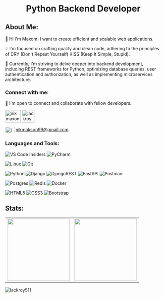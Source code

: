 <h1 align="center">Python Backend Developer</h1>

## About Me:
👋 Hi I'm Maxom. I want to create efficient and scalable web applications.

💡 I'm focused on crafting quality and clean code, adhering to the principles of DRY (Don't Repeat Yourself) KISS (Keep It Simple, Stupid).

🚀 Сurrently, I'm striving to delve deeper into backend development, including REST frameworks for Python, optimizing database queries, user authentication and authorization, as well as implementing microservices architecture.

<h3 align="left">Connect with me:</h3>

💬 I'm open to connect and collaborate with fellow developers.

<p align="left">  
<a href="https://discordapp.com/users/207854226238341121/" target="blank"><img align="center" src="https://raw.githubusercontent.com/rahuldkjain/github-profile-readme-generator/master/src/images/icons/Social/discord.svg" alt="nikmaxon" height="40" width="50" /></a> <a href="https://t.me/NikMaxon" target="blank"><img align="center" src="https://img.icons8.com/?size=512&id=oWiuH0jFiU0R&format=png" alt="lackroy" height="40" width="40" /></a>
</p>

<span><img align="center" src="https://upload.wikimedia.org/wikipedia/commons/thumb/7/7e/Gmail_icon_%282020%29.svg/2560px-Gmail_icon_%282020%29.svg.png" alt="lackroy" height="20" width="30"/></a>  nikmakson99@gmail.com</span>

<h3 align="left">Languages and Tools:</h3>

![VS Code Insiders](https://img.shields.io/badge/VS%20Code%20Insiders-35b393.svg?style=for-the-badge&logo=visual-studio-code&logoColor=white) ![PyCharm](https://img.shields.io/badge/pycharm-143?style=for-the-badge&logo=pycharm&logoColor=black&color=black&labelColor=green) 

![Linux](https://img.shields.io/badge/Linux-FCC624?style=for-the-badge&logo=linux&logoColor=black) 
![Git](https://img.shields.io/badge/git-%23F05033.svg?style=for-the-badge&logo=git&logoColor=white)

![Python](https://img.shields.io/badge/python-3670A0?style=for-the-badge&logo=python&logoColor=ffdd54) 	![Django](https://img.shields.io/badge/django-%23092E20.svg?style=for-the-badge&logo=django&logoColor=white) ![DjangoREST](https://img.shields.io/badge/DJANGO-REST-ff1709?style=for-the-badge&logo=django&logoColor=white&color=ff1709&labelColor=gray) ![FastAPI](https://img.shields.io/badge/FastAPI-005571?style=for-the-badge&logo=fastapi) ![Postman](https://img.shields.io/badge/Postman-FF6C37?style=for-the-badge&logo=postman&logoColor=white) 

![Postgres](https://img.shields.io/badge/postgres-%23316192.svg?style=for-the-badge&logo=postgresql&logoColor=white) ![Redis](https://img.shields.io/badge/redis-%23DD0031.svg?style=for-the-badge&logo=redis&logoColor=white) ![Docker](https://img.shields.io/badge/docker-%230db7ed.svg?style=for-the-badge&logo=docker&logoColor=white)

![HTML5](https://img.shields.io/badge/html5-%23E34F26.svg?style=for-the-badge&logo=html5&logoColor=white) ![CSS3](https://img.shields.io/badge/css3-%231572B6.svg?style=for-the-badge&logo=css3&logoColor=white) 	![Bootstrap](https://img.shields.io/badge/bootstrap-%238511FA.svg?style=for-the-badge&logo=bootstrap&logoColor=white)

## Stats:
<table>
  <tr>
    <td><img height="200px" src="https://github-readme-streak-stats.herokuapp.com/?user=lackroy511&theme=highcontrast"/></td>
    <td><img height="200px" src="https://github-readme-stats-sigma-five.vercel.app/api/top-langs/?username=lackroy511&layout=compact&theme=vision-friendly-dark"/></td>
  </tr>
</table>

<img src="https://komarev.com/ghpvc/?username=lackroy511&label=Profile%20views&color=0e75b6&style=flat" alt="lackroy511" />
